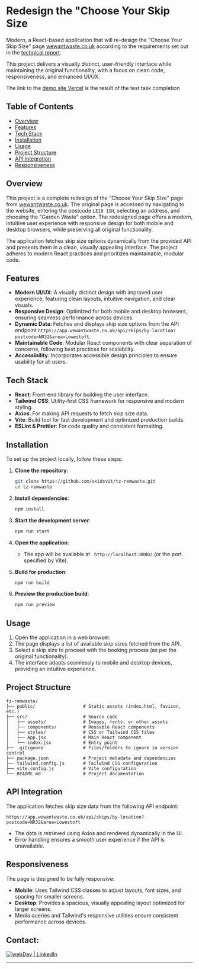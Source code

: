 # Redesign the "Choose Your Skip Size

Modern, a React-based application that will re-design the "Choose Your Skip Size" page [wewantwaste.co.uk](https://wewantwaste.co.uk/) according to the requirements set out in the [technical report](./test-task.md).

This project delivers a visually distinct, user-friendly interface while maintaining the original functionality, with a focus on clean code, responsiveness, and enhanced UI/UX.

The link to the [demo site Vercel](https://tz-remwaste.vercel.app/) is the result of the test task completion

## Table of Contents

- [Overview](#overview)
- [Features](#features)
- [Tech Stack](#tech-stack)
- [Installation](#installation)
- [Usage](#usage)
- [Project Structure](#project-structure)
- [API Integration](#api-integration)
- [Responsiveness](#responsiveness)

## Overview

This project is a complete redesign of the "Choose Your Skip Size" page from [wewantwaste.co.uk](https://wewantwaste.co.uk/). The original page is accessed by navigating to the website, entering the postcode `LE10 1SH`, selecting an address, and choosing the "Garden Waste" option. The redesigned page offers a modern, intuitive user experience with responsive design for both mobile and desktop browsers, while preserving all original functionality.

The application fetches skip size options dynamically from the provided API and presents them in a clean, visually appealing interface. The project adheres to modern React practices and prioritizes maintainable, modular code.

## Features

- **Modern UI/UX**: A visually distinct design with improved user experience, featuring clean layouts, intuitive navigation, and clear visuals.
- **Responsive Design**: Optimized for both mobile and desktop browsers, ensuring seamless performance across devices.
- **Dynamic Data**: Fetches and displays skip size options from the API endpoint `https://app.wewantwaste.co.uk/api/skips/by-location?postcode=NR32&area=Lowestoft`.
- **Maintainable Code**: Modular React components with clear separation of concerns, following best practices for scalability.
- **Accessibility**: Incorporates accessible design principles to ensure usability for all users.

## Tech Stack

- **React**: Front-end library for building the user interface.
- **Tailwind CSS**: Utility-first CSS framework for responsive and modern styling.
- **Axios**: For making API requests to fetch skip size data.
- **Vite**: Build tool for fast development and optimized production builds.
- **ESLint & Prettier**: For code quality and consistent formatting.

## Installation

To set up the project locally, follow these steps:

1. **Clone the repository**:

   ```bash
   git clone https://github.com/sxidsvit/tz-remwaste.git
   cd tz-remwaste
   ```

2. **Install dependencies**:

   ```bash
   npm install
   ```

3. **Start the development server**:

   ```bash
   npm run start
   ```

4. **Open the application**:

   - The app will be available at ` http://localhost:8080/` (or the port specified by Vite).

5. **Build for production**:

   ```bash
   npm run build
   ```

6. **Preview the production build**:
   ```bash
   npm run preview
   ```

## Usage

1. Open the application in a web browser.
2. The page displays a list of available skip sizes fetched from the API.
3. Select a skip size to proceed with the booking process (as per the original functionality).
4. The interface adapts seamlessly to mobile and desktop devices, providing an intuitive experience.

## Project Structure

```plaintext
tz-remwaste/
├── public/                  # Static assets (index.html, favicon, etc.)
├── src/                     # Source code
│   ├── assets/              # Images, fonts, or other assets
│   ├── components/          # Reusable React components
│   ├── styles/              # CSS or Tailwind CSS files
│   ├── App.jsx              # Main React component
│   └── index.jsx            # Entry point
├── .gitignore               # Files/folders to ignore in version control
├── package.json             # Project metadata and dependencies
├── tailwind.config.js       # Tailwind CSS configuration
├── vite.config.js           # Vite configuration
└── README.md                # Project documentation
```

## API Integration

The application fetches skip size data from the following API endpoint:

```
https://app.wewantwaste.co.uk/api/skips/by-location?postcode=NR32&area=Lowestoft
```

- The data is retrieved using Axios and rendered dynamically in the UI.
- Error handling ensures a smooth user experience if the API is unavailable.

## Responsiveness

The page is designed to be fully responsive:

- **Mobile**: Uses Tailwind CSS classes to adjust layouts, font sizes, and spacing for smaller screens.
- **Desktop**: Provides a spacious, visually appealing layout optimized for larger screens.
- Media queries and Tailwind's responsive utilities ensure consistent performance across devices.

## Contact:

[<img alt="webDev | LinkedIn" src="https://img.shields.io/badge/linkedin-0077B5.svg?&style=for-the-badge&logo=linkedin&logoColor=white" />][linkedin]

[linkedin]: https://www.linkedin.com/in/sergiy-antonyuk/

---
